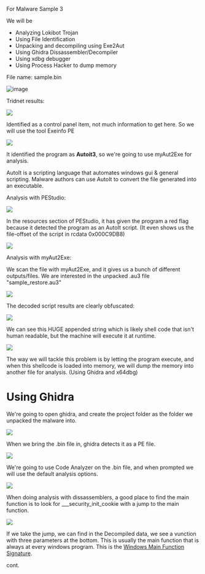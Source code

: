 For Malware Sample 3

We will be
-   Analyzing Lokibot Trojan
-   Using File Identification
-   Unpacking and decompiling using Exe2Aut
-   Using Ghidra Dissassembler/Decompiler
-   Using xdbg debugger
-   Using Process Hacker to dump memory

File name: sample.bin

![image](2021-09-09-09-23-00.png)

Tridnet results:

![](2021-09-09-09-24-48.png)

Identified as a control panel item, not much information to get here. So we will use the tool Exeinfo PE

![](2021-09-09-09-26-24.png)

It identified the program as **Autoit3**, so we're going to use myAut2Exe for analysis.

AutoIt is a scripting language that automates windows gui & general scripting. Malware authors can use AutoIt to convert the file generated into an executable.

Analysis with PEStudio:

![](2021-09-09-09-31-32.png)

In the resources section of PEStudio, it has given the program a red flag because it detected the program as an AutoIt script. (It even shows us the file-offset of the script in rcdata 0x000C9DB8)

![](2021-09-09-09-32-39.png)

Analysis with myAut2Exe:

We scan the file with myAut2Exe, and it gives us a bunch of different outputs/files. We are interested in the unpacked .au3 file "sample_restore.au3"

![](2021-09-09-09-41-31.png)

The decoded script results are clearly obfuscated:

![](2021-09-09-09-43-27.png)

We can see this HUGE appended string which is likely shell code that isn't human readable, but the machine will execute it at runtime.

![](2021-09-09-09-45-13.png)

The way we will tackle this problem is by letting the program execute, and when this shellcode is loaded into memory, we will dump the memory into another file for analysis. (Using Ghidra and x64dbg)


# Using Ghidra

We're going to open ghidra, and create the project folder as the folder we unpacked the malware into.

![](2021-09-09-09-50-04.png)

When we bring the .bin file in, ghidra detects it as a PE file.

![](2021-09-09-09-51-15.png)

We're going to use Code Analyzer on the .bin file, and when prompted we will use the default analysis options.

![](2021-09-09-09-52-48.png)

When doing analysis with dissassemblers, a good place to find the main function is to look for ___security_init_cookie with a jump to the main function.

![](2021-09-09-10-09-27.png)

If we take the jump, we can find in the Decompiled data, we see a vunction with three parameters at the bottom. This is usually the main function that is always at every windows program. This is the [Windows Main Function Signature](https://docs.microsoft.com/en-us/windows/win32/learnwin32/winmain--the-application-entry-point).

cont.